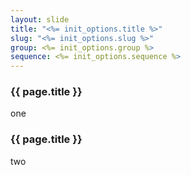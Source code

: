 ```yaml
---
layout: slide
title: "<%= init_options.title %>"
slug: "<%= init_options.slug %>"
group: <%= init_options.group %>
sequence: <%= init_options.sequence %>
---
```


<section>

### {{ page.title }}

one

</section>

<section>

### {{ page.title }}

two

</section>
